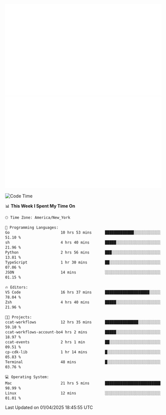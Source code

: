 <a href="https://github.com/jstrieb/github-stats">
 
![](https://github.com/evanhuang117/github-stats/blob/master/generated/overview.svg)
![](https://github.com/evanhuang117/github-stats/blob/master/generated/languages.svg)

</a>

<!--START_SECTION:waka-->
![Code Time](http://img.shields.io/badge/Code%20Time-749%20hrs%2041%20mins-blue)

📊 **This Week I Spent My Time On** 

```text
🕑︎ Time Zone: America/New_York

💬 Programming Languages: 
Go                       10 hrs 53 mins      █████████████░░░░░░░░░░░░   51.10 % 
sh                       4 hrs 40 mins       █████░░░░░░░░░░░░░░░░░░░░   21.96 % 
Python                   2 hrs 56 mins       ███░░░░░░░░░░░░░░░░░░░░░░   13.81 % 
TypeScript               1 hr 30 mins        ██░░░░░░░░░░░░░░░░░░░░░░░   07.06 % 
JSON                     14 mins             ░░░░░░░░░░░░░░░░░░░░░░░░░   01.15 % 

🔥 Editors: 
VS Code                  16 hrs 37 mins      ████████████████████░░░░░   78.04 % 
Zsh                      4 hrs 40 mins       █████░░░░░░░░░░░░░░░░░░░░   21.96 % 

🐱‍💻 Projects: 
ccat-workflows           12 hrs 35 mins      ███████████████░░░░░░░░░░   59.10 % 
ccat-workflows-account-bo4 hrs 2 mins        █████░░░░░░░░░░░░░░░░░░░░   18.97 % 
ccat-events              2 hrs 1 min         ██░░░░░░░░░░░░░░░░░░░░░░░   09.51 % 
cp-cdk-lib               1 hr 14 mins        █░░░░░░░░░░░░░░░░░░░░░░░░   05.83 % 
Terminal                 48 mins             █░░░░░░░░░░░░░░░░░░░░░░░░   03.76 % 

💻 Operating System: 
Mac                      21 hrs 5 mins       █████████████████████████   98.99 % 
Linux                    12 mins             ░░░░░░░░░░░░░░░░░░░░░░░░░   01.01 % 
```


 Last Updated on 01/04/2025 18:45:55 UTC
<!--END_SECTION:waka-->
